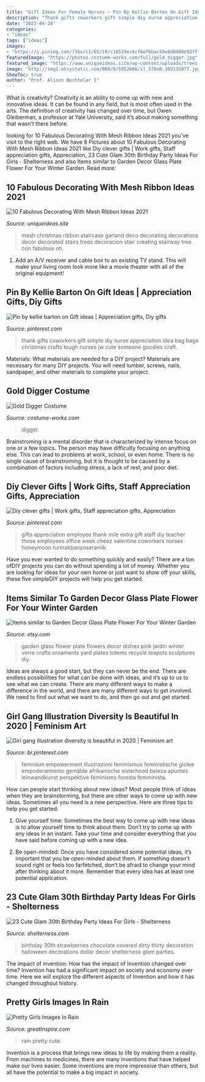 ```yaml
---
title: "Gift Ideas For Female Nurses ~ Pin By Kellie Barton On Gift Ideas"
description: "Thank gifts coworkers gift simple diy nurse appreciation idea bag bags christmas crafts tough nurses jw cute someone goodies craft"
date: "2023-04-24"
categories:
- "ideas"
tags: ["ideas"]
images:
- "https://i.pinimg.com/736x/c1/65/19/c16519ec6cf6e7bbac59e8d0406e92ff--good-ideas-cute-ideas.jpg"
featuredImage: "https://photos.costume-works.com/full/gold_digger.jpg"
featured_image: "https://www.uniqueideas.site/wp-content/uploads/trees-decorated-deco-mesh-garland-oh-what-fun-blog-creating.jpg"
image: "http://img1.etsystatic.com/000/0/5952606/il_570xN.309135077.jpg"
ShowToc: true
author: "Prof. Alison Bechtelar I"
---
```



What is creativity?
Creativity is an ability to come up with new and innovative ideas. It can be found in any field, but is most often used in the arts. The definition of creativity has changed over time, but Owen Gleiberman, a professor at Yale University, said it’s about making something that wasn’t there before.

	

		
looking for 10 Fabulous Decorating With Mesh Ribbon Ideas 2021 you've visit to the right web. We have 8 Pictures about 10 Fabulous Decorating With Mesh Ribbon Ideas 2021 like Diy clever gifts | Work gifts, Staff appreciation gifts, Appreciation, 23 Cute Glam 30th Birthday Party Ideas For Girls - Shelterness and also Items similar to Garden Decor Glass Plate Flower For Your Winter Garden. Read more:
		
    
## 10 Fabulous Decorating With Mesh Ribbon Ideas 2021

<img loading=lazy src="https://www.uniqueideas.site/wp-content/uploads/trees-decorated-deco-mesh-garland-oh-what-fun-blog-creating.jpg" onerror="this.onerror=null;this.src='https://tse3.mm.bing.net/th?id=OIP.qAjLykM45B4N9UF_Wwq9JAHaJ4&amp;pid=15.1';" alt="10 Fabulous Decorating With Mesh Ribbon Ideas 2021">

_Source: uniqueideas.site_

>mesh christmas ribbon staircase garland deco decorating decorations decor decorated stairs trees decoracion stair creating stairway tree con fabulous oh. 

	

1. Add an A/V receiver and cable box to an existing TV stand. This will make your living room look more like a movie theater with all of the original equipment!

    
## Pin By Kellie Barton On Gift Ideas | Appreciation Gifts, Diy Gifts

<img loading=lazy src="https://i.pinimg.com/736x/c1/65/19/c16519ec6cf6e7bbac59e8d0406e92ff--good-ideas-cute-ideas.jpg" onerror="this.onerror=null;this.src='https://tse4.mm.bing.net/th?id=OIP.MQj77x40StWXFk4x1fS4cAHaLH&amp;pid=15.1';" alt="Pin by kellie barton on Gift ideas | Appreciation gifts, Diy gifts">

_Source: pinterest.com_

>thank gifts coworkers gift simple diy nurse appreciation idea bag bags christmas crafts tough nurses jw cute someone goodies craft. 

	

Materials: What materials are needed for a DIY project?
Materials are necessary for many DIY projects. You will need lumber, screws, nails, sandpaper, and other materials to complete your project.

    
## Gold Digger Costume

<img loading=lazy src="https://photos.costume-works.com/full/gold_digger.jpg" onerror="this.onerror=null;this.src='https://tse2.mm.bing.net/th?id=OIP.qW1dmxXGl1njYC68BxGzPwHaJ7&amp;pid=15.1';" alt="Gold Digger Costume">

_Source: costume-works.com_

>digger. 

	

Brainstroming is a mental disorder that is characterized by intense focus on one or a few topics. The person may have difficulty focusing on anything else. This can lead to problems at work, school, or even home. There is no single cause of brainstroming, but it is thought to be caused by a combination of factors including stress, a lack of rest, and poor diet.

    
## Diy Clever Gifts | Work Gifts, Staff Appreciation Gifts, Appreciation

<img loading=lazy src="https://i.pinimg.com/736x/f5/6d/df/f56ddf9e4baacd8caff825d8cff8b931.jpg" onerror="this.onerror=null;this.src='https://tse3.mm.bing.net/th?id=OIP.-iD_rHSm2D-3grylqfxJLQHaJ3&amp;pid=15.1';" alt="Diy clever gifts | Work gifts, Staff appreciation gifts, Appreciation">

_Source: pinterest.com_

>gifts appreciation employee thank mile extra gift staff diy teacher those employees office week cheez valentine coworkers nurses honeymoon turmakbanyoseramik. 

	

Have you ever wanted to do something quickly and easily? There are a ton ofDIY projects you can do without spending a lot of money. Whether you are looking for ideas for your own home or just want to show off your skills, these five simpleDIY projects will help you get started.

    
## Items Similar To Garden Decor Glass Plate Flower For Your Winter Garden

<img loading=lazy src="http://img1.etsystatic.com/000/0/5952606/il_570xN.309135077.jpg" onerror="this.onerror=null;this.src='https://tse1.mm.bing.net/th?id=OIP.nwsSPbdfjXAD3EfIcC1QbwHaJ4&amp;pid=15.1';" alt="Items similar to Garden Decor Glass Plate Flower For Your Winter Garden">

_Source: etsy.com_

>garden glass flower plate flowers decor dishes pink jardin winter verre crafts ornaments yard plates totems recyclé teapots sculptures diy. 

	

Ideas are always a good start, but they can never be the end. There are endless possibilities for what can be done with ideas, and it’s up to us to see what we can create. There are many different ways to make a difference in the world, and there are many different ways to get involved. We need to find out what we want to do, and then go out and get started.

    
## Girl Gang Illustration Diversity Is Beautiful In 2020 | Feminism Art

<img loading=lazy src="https://i.pinimg.com/736x/1e/e2/70/1ee2701de7274026ada06190be36209c.jpg" onerror="this.onerror=null;this.src='https://tse4.mm.bing.net/th?id=OIP.3CrSMa1MQvAVx1dBufGG8gHaKd&amp;pid=15.1';" alt="Girl gang illustration diversity is beautiful in 2020 | Feminism art">

_Source: br.pinterest.com_

>feminism empowerment illustrazioni feminismus feministische giclee empoderamiento gemälde afrikanische sisterhood beleza apuntes leinwandkunst perspektive feminismo foresta femminista. 

	

How can people start thinking about new ideas?
Most people think of ideas when they are brainstorming, but there are other ways to come up with new ideas. Sometimes all you need is a new perspective. Here are three tips to help you get started: 
1. Give yourself time: Sometimes the best way to come up with new ideas is to allow yourself time to think about them. Don’t try to come up with any ideas in an instant. Take your time and consider everything that you have said before coming up with a new idea. 

2. Be open-minded: Once you have considered some potential ideas, it’s important that you be open-minded about them. If something doesn’t sound right or feels too farfetched, don’t be afraid to change your mind after thinking about it more. Remember that every idea has at least one potential application.

    
## 23 Cute Glam 30th Birthday Party Ideas For Girls - Shelterness

<img loading=lazy src="https://i.shelterness.com/2017/02/18-chocolate-covered-strawberries-for-a-30th-birthday-party.jpg" onerror="this.onerror=null;this.src='https://tse1.mm.bing.net/th?id=OIP.a6LcW7INe1vENa45ChNWIAHaJ6&amp;pid=15.1';" alt="23 Cute Glam 30th Birthday Party Ideas For Girls - Shelterness">

_Source: shelterness.com_

>birthday 30th strawberries chocolate covered dirty thirty decoration halloween decorations dollar decor shelterness glam parties. 

	

The impact of invention: How has the impact of Invention changed over time?
Invention has had a significant impact on society and economy over time. Here we will explore the different aspects of Invention and how it has changed throughout history.

    
## Pretty Girls Images In Rain

<img loading=lazy src="https://greatinspire.com/wp-content/uploads/2016/06/Pretty-Girls-Images-In-Rain-18.jpg" onerror="this.onerror=null;this.src='https://tse4.mm.bing.net/th?id=OIP.D84Mu54D8OqH6HxW35_WhwHaKM&amp;pid=15.1';" alt="Pretty Girls Images In Rain">

_Source: greatinspire.com_

>rain pretty cute. 

	

Invention is a process that brings new ideas to life by making them a reality. From machines to medicines, there are many inventions that have helped make our lives easier. Some inventions are more impressive than others, but all have the potential to make a big impact in society.

